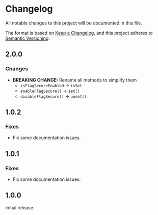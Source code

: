 # Changelog

All notable changes to this project will be documented in this file.

The format is based on [Keep a Changelog](https://keepachangelog.com/en/1.1.0/), and this project
adheres to [Semantic Versioning](https://semver.org/spec/v2.0.0.html).

## 2.0.0

### Changes

- **BREAKING CHANGE:** Rename all methods to simplify them
  - `isFlagSecureEnabled` → `isSet`
  - `enableFlagSecure()` → `set()`
  - `disableFlagSecure()` → `unset()`

## 1.0.2

### Fixes

- Fix some documentation issues.

## 1.0.1

### Fixes

- Fix some documentation issues.

## 1.0.0

Initial release.
